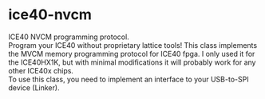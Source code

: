 # ice40-nvcm
 ICE40 NVCM programming protocol.<br/>
 Program your ICE40 without proprietary lattice tools! This class implements the MVCM memory programming protocol for ICE40 fpga. I only used it for the ICE40HX1K, but with minimal modifications it will probably work for any other ICE40x chips. <br/>
 To use this class, you need to implement an interface to your USB-to-SPI device (Linker).
